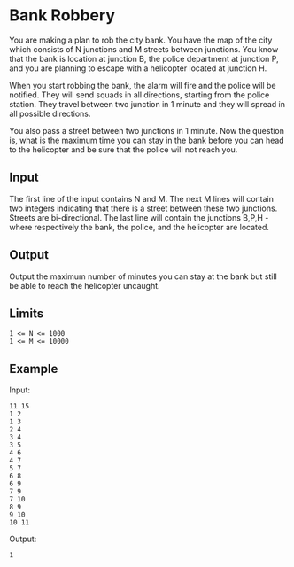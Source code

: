 # Bank Robbery

You are making a plan to rob the city bank. You have the map of the city
which consists of N junctions and M streets between junctions. You know
that the bank is location at junction B, the police department at junction P,
and you are planning to escape with a helicopter located at junction H.

When you start robbing the bank, the alarm will fire and the police will
be notified. They will send squads in all directions, starting from the
police station. They travel between two junction in 1 minute and they
will spread in all possible directions.

You also pass a street between two junctions in 1 minute. Now the question is,
what is the maximum time you can stay in the bank before you can head
to the helicopter and be sure that the police will not reach you.

## Input

The first line of the input contains N and M. The next M lines will contain
two integers indicating that there is a street between these two junctions.
Streets are bi-directional. The last line will contain the junctions 
B,P,H - where respectively the bank, the police, and the helicopter
are located.

## Output

Output the maximum number of minutes you can stay at the bank but still be
able to reach the helicopter uncaught.

## Limits

```
1 <= N <= 1000
1 <= M <= 10000
```

## Example

Input:

```
11 15
1 2
1 3
2 4
3 4
3 5
4 6
4 7
5 7
6 8
6 9
7 9
7 10
8 9
9 10
10 11
```

Output:

```
1
```
